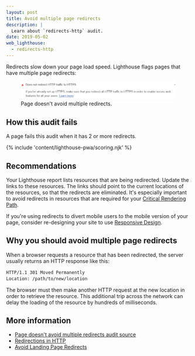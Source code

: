 ```yaml
---
layout: post
title: Avoid multiple page redirects
description: |
  Learn about `redirects-http` audit.
date: 2019-05-02
web_lighthouse:
  - redirects-http
---
```


Redirects slow down your page load speed.
Lighthouse flags pages that have multiple page redirects:

<figure class="w-figure">
  <img class="w-screenshot w-screenshot--filled" src="redirects-http.png" alt="Lighthouse audit showing page doesn't avoid multiple redirects">
  <figcaption class="w-figcaption">
    Page doesn't avoid multiple redirects.
  </figcaption>
</figure>

## How this audit fails

A page fails this audit when it has 2 or more redirects.

{% include 'content/lighthouse-pwa/scoring.njk' %}

## Recommendations

Your Lighthouse report lists resources that are being redirected.
Update the links to these resources. The links should
point to the current locations of the resources, so that the redirects are
eliminated. It's especially important to avoid redirects in resources that
are required for your [Critical Rendering Path](https://developers.google.com/web/fundamentals/performance/critical-rendering-path/).

If you're using redirects to divert mobile users to the mobile version of your
page, consider re-designing your site to use [Responsive Design](https://developers.google.com/web/fundamentals/design-and-ux/responsive/).

## Why you should avoid multiple page redirects

When a browser requests a resource that has been redirected,
the server usually returns an HTTP response like this:

```html
HTTP/1.1 301 Moved Permanently
Location: /path/to/new/location
```

The browser must then make another HTTP request at the new location in order to
retrieve the resource. This additional trip across the network can delay the
loading of the resource by hundreds of milliseconds.

## More information

- [Page doesn't avoid multiple redirects audit source](https://github.com/GoogleChrome/lighthouse/blob/master/lighthouse-core/audits/redirects.js)
- [Redirections in HTTP](https://developer.mozilla.org/en-US/docs/Web/HTTP/Redirections)
- [Avoid Landing Page Redirects](https://developers.google.com/speed/docs/insights/AvoidRedirects)
